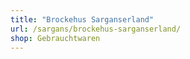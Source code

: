 ```yaml
---
title: "Brockehus Sarganserland"
url: /sargans/brockehus-sarganserland/
shop: Gebrauchtwaren
---
```


